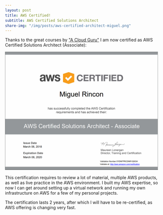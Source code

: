 ```yaml
---
layout: post
title: AWS Certified!
subtitle: AWS Certified Solutions Architect
share-img: "/img/posts/aws-certified-architect-miguel.png"
---
```


Thanks to the great courses by ["A Cloud Guru"](https://acloud.guru/) I am now certified as AWS Certified Solutions Architect (Associate):

![AWS Certified - Miguel Rincon](/img/posts/aws-certified-architect-miguel.png)

This certification requires to review a lot of material, multiple AWS products, as well as live practice in the AWS environment. I built my AWS expertise, so now I can get around setting up a virtual network and running my own infrastructure on AWS for a few of my personal projects.

The certification lasts 2 years, after which I will have to be re-certified, as AWS offering is changing very fast.